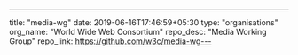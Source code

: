 ---
title: "media-wg"
date: 2019-06-16T17:46:59+05:30
type: "organisations"
org_name: "World Wide Web Consortium"
repo_desc: "Media Working Group"
repo_link: https://github.com/w3c/media-wg---
